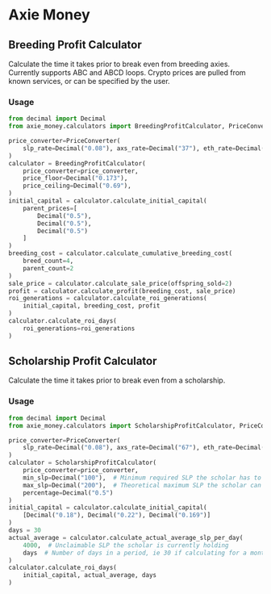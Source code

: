 # Axie Money

## Breeding Profit Calculator

Calculate the time it takes prior to break even from breeding axies. Currently supports
ABC and ABCD loops. Crypto prices are pulled from known services, or can be
specified by the user.

### Usage 

```python
from decimal import Decimal
from axie_money.calculators import BreedingProfitCalculator, PriceConverter

price_converter=PriceConverter(
	slp_rate=Decimal("0.08"), axs_rate=Decimal("37"), eth_rate=Decimal("3140")
)
calculator = BreedingProfitCalculator(
	price_converter=price_converter,
	price_floor=Decimal("0.173"),
	price_ceiling=Decimal("0.69"),
)
initial_capital = calculator.calculate_initial_capital(
	parent_prices=[
		Decimal("0.5"),
		Decimal("0.5"),
		Decimal("0.5")
	]
)
breeding_cost = calculator.calculate_cumulative_breeding_cost(
	breed_count=4,
	parent_count=2
)
sale_price = calculator.calculate_sale_price(offspring_sold=2)
profit = calculator.calculate_profit(breeding_cost, sale_price)
roi_generations = calculator.calculate_roi_generations(
	initial_capital, breeding_cost, profit
)
calculator.calculate_roi_days(
	roi_generations=roi_generations
)
```

## Scholarship Profit Calculator

Calculate the time it takes prior to break even from a scholarship.

### Usage

```python
from decimal import Decimal
from axie_money.calculators import ScholarshipProfitCalculator, PriceConverter

price_converter=PriceConverter(
	slp_rate=Decimal("0.08"), axs_rate=Decimal("67"), eth_rate=Decimal("3140")
)
calculator = ScholarshipProfitCalculator(
	price_converter=price_converter,
	min_slp=Decimal("100"),  # Minimum required SLP the scholar has to farm per day
	max_slp=Decimal("200"),  # Theoretical maximum SLP the scholar can farm per day
	percentage=Decimal("0.5")
)
initial_capital = calculator.calculate_initial_capital(
	[Decimal("0.18"), Decimal("0.22"), Decimal("0.169")]
)
days = 30
actual_average = calculator.calculate_actual_average_slp_per_day(
	4000,  # Unclaimable SLP the scholar is currently holding
	days  # Number of days in a period, ie 30 if calculating for a monthly period
)
calculator.calculate_roi_days(
	initial_capital, actual_average, days
)
```